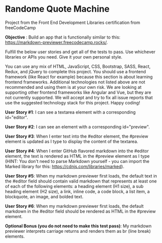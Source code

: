 # Randome Quote Machine

Project from the Front End Development Libraries certification from freeCodeCamp

<strong>Objective </strong>: Build an app that is functionally similar to this: https://markdown-previewer.freecodecamp.rocks/.

Fulfill the below user stories and get all of the tests to pass. Use whichever libraries or APIs you need. Give it your own personal style.

You can use any mix of HTML, JavaScript, CSS, Bootstrap, SASS, React, Redux, and jQuery to complete this project. You should use a frontend framework (like React for example) because this section is about learning frontend frameworks. Additional technologies not listed above are not recommended and using them is at your own risk. We are looking at supporting other frontend frameworks like Angular and Vue, but they are not currently supported. We will accept and try to fix all issue reports that use the suggested technology stack for this project. Happy coding!

<strong>User Story #1</strong>: I can see a textarea element with a corresponding id="editor".

<strong>User Story #2</strong>: I can see an element with a corresponding id="preview".

<strong>User Story #3</strong>: When I enter text into the #editor element, the #preview element is updated as I type to display the content of the textarea.

<strong>User Story #4</strong>: When I enter GitHub flavored markdown into the #editor element, the text is rendered as HTML in the #preview element as I type (HINT: You don't need to parse Markdown yourself - you can import the Marked library for this: https://cdnjs.com/libraries/marked).

<strong>User Story #5</strong>: When my markdown previewer first loads, the default text in the #editor field should contain valid markdown that represents at least one of each of the following elements: a heading element (H1 size), a sub heading element (H2 size), a link, inline code, a code block, a list item, a blockquote, an image, and bolded text.

<strong>User Story #6</strong>: When my markdown previewer first loads, the default markdown in the #editor field should be rendered as HTML in the #preview element.

<strong>Optional Bonus (you do not need to make this test pass)</strong>: My markdown previewer interprets carriage returns and renders them as br (line break) elements.

